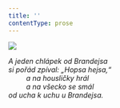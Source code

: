 ```yaml
---
title: ''
contentType: prose
---
```


![](../Images/014.jpg)

_A jeden chlápek od Brandejsa  
si pořád zpíval: „Hopsa hejsa,“  
         a na housličky hrál  
         a na všecko se smál  
od ucha k uchu u Brandejsa._
